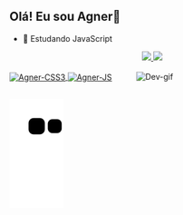 ## Olá! Eu sou Agner👋

- 🌱 Estudando JavaScript

<div 
  align="center">
  <a href="https://github.com/Agner01">
  <img height="150em"  src="https://github-readme-stats.vercel.app/api?username=Agner01&show_icons=true&theme=dracula&include_all_commits=true&count_private=true"/>
  <img height="150em"  src="https://github-readme-stats.vercel.app/api/top-langs/?username=Agner01&layout=compact&langs_count=7&theme=dracula"/>
</div>
<div><br>
  <img align="center" alt="Agner-CSS3" height="30" width="40" src="https://cdn.jsdelivr.net/gh/devicons/devicon/icons/css3/css3-original.svg" />
  <img align="center" alt="Agner-JS" height="30" width="40" src="https://cdn.jsdelivr.net/gh/devicons/devicon/icons/javascript/javascript-original.svg" />
  <img align="right" alt="Dev-gif" width="280" height="200" src="https://user-images.githubusercontent.com/79344868/164607009-ad13f879-43bf-4066-a08f-672aacbddc23.gif"
</div>

##
![Snake animation](https://github.com/Agner01/Agner01/blob/output/github-contribution-grid-snake.svg)
